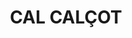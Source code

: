 ---
layout: test
title:  "CAL CALÇOT"
collections: ["patrimoni-arquitectonic", "bcil-previstos-cbp"]
coordinates:
  - group1:
        - [1.460570543247272, 42.357394594355647]
        - [1.460666755535633, 42.357417026319204]
        - [1.460745898253098, 42.357431996914137]
        - [1.460784903852284, 42.357309018981468]
        - [1.460714732083439, 42.357295281505095]
        - [1.460546370328577, 42.357247959165598]
        - [1.460508756012478, 42.357313933526214]
        - [1.460544639229393, 42.357318865942005]
        - [1.46054525328667, 42.357324437327705]
        - [1.460596740388256, 42.357335420576696]
        - [1.460570543247272, 42.357394594355647]
---